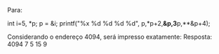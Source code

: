 Para:

int i=5, *p;
p = &i;
printf("%x %d %d %d %d", p,*p+2,**&p,3**p,**&p+4);

Considerando o endereço 4094, será impresso exatamente:
Resposta: 4094 7 5 15 9
